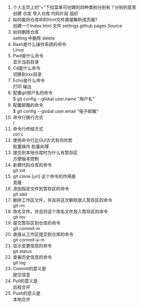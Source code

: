 1. 个人主页上的“+”下拉菜单可创建的四种类别分别有？分别的意思  
创建 仓库   导入仓库  代码片段  组织
2. 如何能将仓库中的html文件直接解析成页面?  
创建一个Index.html 文件  settings github pages   Source
3. 如何删除仓库  
setting 中删除  delete
4. Bash是什么操作系统的命令  
Linux
5. Pwd是什么命令  
显示当前目录
6. Cd是什么命令  
切换到xxx目录
7. Echo是什么命令  
打印 输出
8. 配置git用户名的命令  
$ git config --global user.name "用户名"
9. 配置邮箱的命令  
$ git config --global user.email "电子邮箱"
10. 命令行换行方式  
/
11. 命令行终结方式  
ctrl c
12. 使用命令行比GUI方式有何优势  
批量操作 批量处理
13. 提交到本地仓库时为什么有暂存区  
方便版本控制
14. 新建代码仓库的命令  
git  init  
15. git clone [url] 这个命令的作用是  
克隆
16. 添加指定文件到暂存区的命令  
git add   
17. 删除工作区文件，并且将这次删除放入暂存区的命令  
git rm
18. 改名文件，并且将这个改名文件放入暂存区的命令  
git mv
19. 提交暂存区到仓库的命令  
git commit-m
20. 直接从工作区提交到仓库的命令  
git commit-a-m
21. 显示变更信息的命令  
git status
22. 查看历史信息的命令  
git log
23. Commit的意义是  
提交信息
24. Pull的意义是  
远程合并
25. Push的意义是  
本地合并
